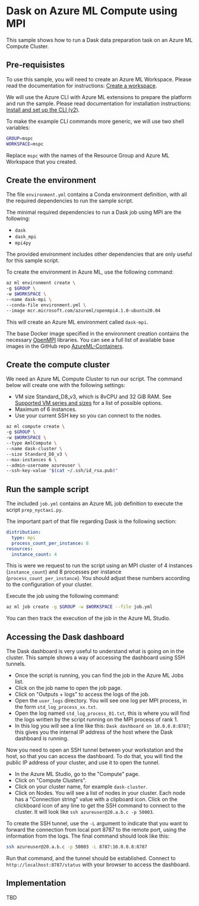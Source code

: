 # Dask on Azure ML Compute using MPI

This sample shows how to run a Dask data preparation task on an Azure ML Compute Cluster.

## Pre-requisistes

To use this sample, you will need to create an Azure ML Workspace. Please read the documentation for instructions: [Create a workspace](https://learn.microsoft.com/en-us/azure/machine-learning/concept-workspace#create-a-workspace).

We will use the Azure CLI with Azure ML extensions to prepare the platform and run the sample. Please read documentation for installation instructions: [Install and set up the CLI (v2)](https://learn.microsoft.com/en-us/azure/machine-learning/how-to-configure-cli?tabs=public).

To make the example CLI commands more generic, we will use two shell variables:

```sh
GROUP=mspc
WORKSPACE=mspc
```

Replace `mspc` with the names of the Resource Group and Azure ML Workspace that you created.

## Create the environment

The file `environment.yml` contains a Conda environment definition, with all the required dependencies to run the sample script.

The minimal required dependencies to run a Dask job using MPI are the following:

- `dask`
- `dask_mpi`
- `mpi4py`

The provided environment includes other dependencies that are only useful for this sample script.

To create the environment in Azure ML, use the following command:

```sh
az ml environment create \
-g $GROUP \
-w $WORKSPACE \
--name dask-mpi \
--conda-file environment.yml \
--image mcr.microsoft.com/azureml/openmpi4.1.0-ubuntu20.04
```

This will create an Azure ML environment called `dask-mpi`.

The base Docker image specified in the environment creation contains the necessary [OpenMPI](https://www.open-mpi.org/) libraries. You can see a full list of available base images in the GitHub repo [AzureML-Containers](https://github.com/Azure/AzureML-Containers).

## Create the compute cluster

We need an Azure ML Compute Cluster to run our script. The command below will create one with the following settings:

- VM size Standard_D8_v3, which is 8vCPU and 32 GiB RAM. See [Supported VM series and sizes](https://learn.microsoft.com/en-us/azure/machine-learning/concept-compute-target#supported-vm-series-and-sizes) for a list of possible options.
- Maximum of 6 instances.
- Use your current SSH key so you can connect to the nodes.

```sh
az ml compute create \
-g $GROUP \
-w $WORKSPACE \
--type AmlCompute \
--name dask-cluster \
--size Standard_D8_v3 \
--max-instances 6 \
--admin-username azureuser \
--ssh-key-value "$(cat ~/.ssh/id_rsa.pub)"
```

## Run the sample script

The included `job.yml` contains an Azure ML job definition to execute the script `prep_nyctaxi.py`.

The important part of that file regarding Dask is the following section:

```yaml
distribution:
  type: mpi
  process_count_per_instance: 8
resources:
  instance_count: 4
```

This is were we request to run the script using an MPI cluster of 4 instances (`instance_count`) and 8 processes per instance (`process_count_per_instance`). You should adjust these numbers according to the configuration of your cluster.

Execute the job using the following command:

```sh
az ml job create -g $GROUP -w $WORKSPACE --file job.yml
```

You can then track the execution of the job in the Azure ML Studio.

## Accessing the Dask dashboard

The Dask dashboard is very useful to understand what is going on in the cluster. This sample shows a way of accessing the dashboard using SSH tunnels.

- Once the script is running, you can find the job in the Azure ML Jobs list.
- Click on the job name to open the job page.
- Click on "Outputs + logs" to access the logs of the job.
- Open the `user_logs` directory. You will see one log per MPI process, in the form `std_log_process_xx.txt`.
- Open the log named `std_log_process_01.txt`, this is where you will find the logs written by the script running on the MPI process of rank 1.
- In this log you will see a line like this: `Dask dashboard on 10.0.0.8:8787`; this gives you the internal IP address of the host where the Dask dashboard is running.

Now you need to open an SSH tunnel between your workstation and the host, so that you can access the dashboard. To do that, you will find the public IP address of your cluster, and use it to open the tunnel.

- In the Azure ML Studio, go to the "Compute" page.
- Click on "Compute Clusters".
- Click on your cluster name, for example `dask-cluster`.
- Click on Nodes. You will see a list of nodes in your cluster. Each node has a "Connection string" value with a clipboard icon. Click on the clickboard icon of any line to get the SSH command to connect to the cluster. It will look like `ssh azureuser@20.a.b.c -p 50003`.

To create the SSH tunnel, use the `-L` argument to indicate that you want to forward the connection from local port 8787 to the remote port, using the information from the logs. The final command should look like this:

```sh
ssh azureuser@20.a.b.c -p 50003 -L 8787:10.0.0.8:8787
```

Run that command, and the tunnel should be established. Connect to `http://localhost:8787/status` with your browser to access the dashboard.

## Implementation

TBD

